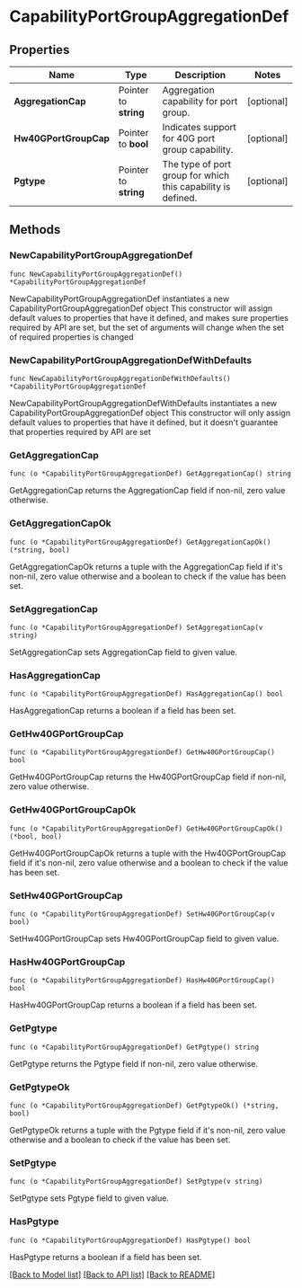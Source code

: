 # CapabilityPortGroupAggregationDef

## Properties

Name | Type | Description | Notes
------------ | ------------- | ------------- | -------------
**AggregationCap** | Pointer to **string** | Aggregation capability for port group. | [optional] 
**Hw40GPortGroupCap** | Pointer to **bool** | Indicates support for 40G port group capability. | [optional] 
**Pgtype** | Pointer to **string** | The type of port group for which this capability is defined. | [optional] 

## Methods

### NewCapabilityPortGroupAggregationDef

`func NewCapabilityPortGroupAggregationDef() *CapabilityPortGroupAggregationDef`

NewCapabilityPortGroupAggregationDef instantiates a new CapabilityPortGroupAggregationDef object
This constructor will assign default values to properties that have it defined,
and makes sure properties required by API are set, but the set of arguments
will change when the set of required properties is changed

### NewCapabilityPortGroupAggregationDefWithDefaults

`func NewCapabilityPortGroupAggregationDefWithDefaults() *CapabilityPortGroupAggregationDef`

NewCapabilityPortGroupAggregationDefWithDefaults instantiates a new CapabilityPortGroupAggregationDef object
This constructor will only assign default values to properties that have it defined,
but it doesn't guarantee that properties required by API are set

### GetAggregationCap

`func (o *CapabilityPortGroupAggregationDef) GetAggregationCap() string`

GetAggregationCap returns the AggregationCap field if non-nil, zero value otherwise.

### GetAggregationCapOk

`func (o *CapabilityPortGroupAggregationDef) GetAggregationCapOk() (*string, bool)`

GetAggregationCapOk returns a tuple with the AggregationCap field if it's non-nil, zero value otherwise
and a boolean to check if the value has been set.

### SetAggregationCap

`func (o *CapabilityPortGroupAggregationDef) SetAggregationCap(v string)`

SetAggregationCap sets AggregationCap field to given value.

### HasAggregationCap

`func (o *CapabilityPortGroupAggregationDef) HasAggregationCap() bool`

HasAggregationCap returns a boolean if a field has been set.

### GetHw40GPortGroupCap

`func (o *CapabilityPortGroupAggregationDef) GetHw40GPortGroupCap() bool`

GetHw40GPortGroupCap returns the Hw40GPortGroupCap field if non-nil, zero value otherwise.

### GetHw40GPortGroupCapOk

`func (o *CapabilityPortGroupAggregationDef) GetHw40GPortGroupCapOk() (*bool, bool)`

GetHw40GPortGroupCapOk returns a tuple with the Hw40GPortGroupCap field if it's non-nil, zero value otherwise
and a boolean to check if the value has been set.

### SetHw40GPortGroupCap

`func (o *CapabilityPortGroupAggregationDef) SetHw40GPortGroupCap(v bool)`

SetHw40GPortGroupCap sets Hw40GPortGroupCap field to given value.

### HasHw40GPortGroupCap

`func (o *CapabilityPortGroupAggregationDef) HasHw40GPortGroupCap() bool`

HasHw40GPortGroupCap returns a boolean if a field has been set.

### GetPgtype

`func (o *CapabilityPortGroupAggregationDef) GetPgtype() string`

GetPgtype returns the Pgtype field if non-nil, zero value otherwise.

### GetPgtypeOk

`func (o *CapabilityPortGroupAggregationDef) GetPgtypeOk() (*string, bool)`

GetPgtypeOk returns a tuple with the Pgtype field if it's non-nil, zero value otherwise
and a boolean to check if the value has been set.

### SetPgtype

`func (o *CapabilityPortGroupAggregationDef) SetPgtype(v string)`

SetPgtype sets Pgtype field to given value.

### HasPgtype

`func (o *CapabilityPortGroupAggregationDef) HasPgtype() bool`

HasPgtype returns a boolean if a field has been set.


[[Back to Model list]](../README.md#documentation-for-models) [[Back to API list]](../README.md#documentation-for-api-endpoints) [[Back to README]](../README.md)



